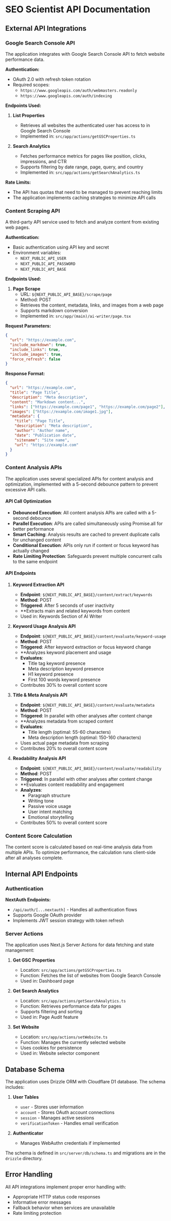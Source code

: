 # SEO Scientist API Documentation

## External API Integrations

### Google Search Console API

The application integrates with Google Search Console API to fetch website performance data.

**Authentication:**
- OAuth 2.0 with refresh token rotation
- Required scopes:
  - `https://www.googleapis.com/auth/webmasters.readonly`
  - `https://www.googleapis.com/auth/indexing`

**Endpoints Used:**

1. **List Properties**
   - Retrieves all websites the authenticated user has access to in Google Search Console
   - Implemented in: `src/app/actions/getGSCProperties.ts`

2. **Search Analytics**
   - Fetches performance metrics for pages like position, clicks, impressions, and CTR
   - Supports filtering by date range, page, query, and country
   - Implemented in: `src/app/actions/getSearchAnalytics.ts`

**Rate Limits:**
- The API has quotas that need to be managed to prevent reaching limits
- The application implements caching strategies to minimize API calls

### Content Scraping API

A third-party API service used to fetch and analyze content from existing web pages.

**Authentication:**
- Basic authentication using API key and secret
- Environment variables:
  - `NEXT_PUBLIC_API_USER`
  - `NEXT_PUBLIC_API_PASSWORD`
  - `NEXT_PUBLIC_API_BASE`

**Endpoints Used:**

1. **Page Scrape**
   - URL: `${NEXT_PUBLIC_API_BASE}/scrape/page`
   - Method: POST
   - Retrieves the content, metadata, links, and images from a web page
   - Supports markdown conversion
   - Implemented in: `src/app/(main)/ai-writer/page.tsx`

**Request Parameters:**
```json
{
  "url": "https://example.com",
  "include_markdown": true,
  "include_links": true,
  "include_images": true,
  "force_refresh": false
}
```

**Response Format:**
```json
{
  "url": "https://example.com",
  "title": "Page Title",
  "description": "Meta description",
  "content": "Markdown content...",
  "links": ["https://example.com/page1", "https://example.com/page2"],
  "images": ["https://example.com/image1.jpg"],
  "metadata": {
    "title": "Page Title",
    "description": "Meta description",
    "author": "Author name",
    "date": "Publication date",
    "sitename": "Site name",
    "url": "https://example.com"
  }
}
```

### Content Analysis APIs

The application uses several specialized APIs for content analysis and optimization, implemented with a 5-second debounce pattern to prevent excessive API calls.

#### API Call Optimization

- **Debounced Execution**: All content analysis APIs are called with a 5-second debounce
- **Parallel Execution**: APIs are called simultaneously using Promise.all for better performance
- **Smart Caching**: Analysis results are cached to prevent duplicate calls for unchanged content
- **Conditional Execution**: APIs only run if content or focus keyword has actually changed
- **Rate Limiting Protection**: Safeguards prevent multiple concurrent calls to the same endpoint

#### API Endpoints

1. **Keyword Extraction API**
   - **Endpoint**: `${NEXT_PUBLIC_API_BASE}/content/extract/keywords`
   - **Method**: POST
   - **Triggered**: After 5 seconds of user inactivity
   - **Extracts main and related keywords from content
   - Used in: Keywords Section of AI Writer

2. **Keyword Usage Analysis API**
   - **Endpoint**: `${NEXT_PUBLIC_API_BASE}/content/evaluate/keyword-usage`
   - **Method**: POST
   - **Triggered**: After keyword extraction or focus keyword change
   - **Analyzes keyword placement and usage
   - **Evaluates**:
     - Title tag keyword presence
     - Meta description keyword presence
     - H1 keyword presence
     - First 100 words keyword presence
   - Contributes 30% to overall content score

3. **Title & Meta Analysis API**
   - **Endpoint**: `${NEXT_PUBLIC_API_BASE}/content/evaluate/metadata`
   - **Method**: POST
   - **Triggered**: In parallel with other analyses after content change
   - **Analyzes metadata from scraped content
   - **Evaluates**:
     - Title length (optimal: 55-60 characters)
     - Meta description length (optimal: 150-160 characters)
   - Uses actual page metadata from scraping
   - Contributes 20% to overall content score

4. **Readability Analysis API**
   - **Endpoint**: `${NEXT_PUBLIC_API_BASE}/content/evaluate/readability`
   - **Method**: POST
   - **Triggered**: In parallel with other analyses after content change
   - **Evaluates content readability and engagement
   - **Analyzes**:
     - Paragraph structure
     - Writing tone
     - Passive voice usage
     - User intent matching
     - Emotional storytelling
   - Contributes 50% to overall content score

### Content Score Calculation

The content score is calculated based on real-time analysis data from multiple APIs. To optimize performance, the calculation runs client-side after all analyses complete.

## Internal API Endpoints

### Authentication

**NextAuth Endpoints:**
- `/api/auth/[...nextauth]` - Handles all authentication flows
- Supports Google OAuth provider
- Implements JWT session strategy with token refresh

### Server Actions

The application uses Next.js Server Actions for data fetching and state management:

1. **Get GSC Properties**
   - Location: `src/app/actions/getGSCProperties.ts`
   - Function: Fetches the list of websites from Google Search Console
   - Used in: Dashboard page

2. **Get Search Analytics**
   - Location: `src/app/actions/getSearchAnalytics.ts`
   - Function: Retrieves performance data for pages
   - Supports filtering and sorting
   - Used in: Page Audit feature

3. **Set Website**
   - Location: `src/app/actions/setWebsite.ts`
   - Function: Manages the currently selected website
   - Uses cookies for persistence
   - Used in: Website selector component

## Database Schema

The application uses Drizzle ORM with Cloudflare D1 database. The schema includes:

1. **User Tables**
   - `user` - Stores user information
   - `account` - Stores OAuth account connections
   - `session` - Manages active sessions
   - `verificationToken` - Handles email verification

2. **Authenticator**
   - Manages WebAuthn credentials if implemented

The schema is defined in `src/server/db/schema.ts` and migrations are in the `drizzle` directory.

## Error Handling

All API integrations implement proper error handling with:
- Appropriate HTTP status code responses
- Informative error messages
- Fallback behavior when services are unavailable
- Rate limiting protection 